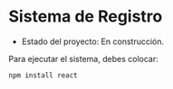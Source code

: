<h1> Sistema de Registro</h1>

- Estado del proyecto: En construcción.

Para ejecutar el sistema, debes colocar:

```npm install react```
